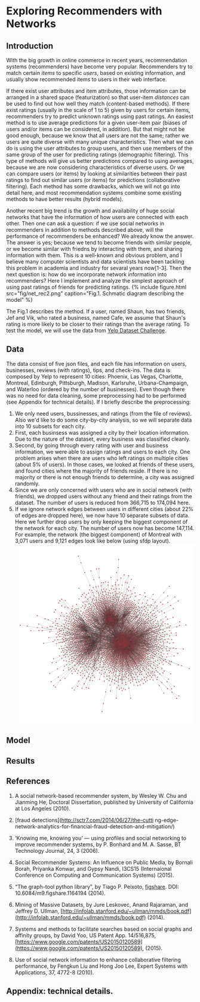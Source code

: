 # Exploring Recommenders with Networks

## Introduction
With the big growth in online commerce in recent years, 
recommendation systems (recommenders) have become very popular.
Recommenders try to match certain *items* to specific *users*, based on
existing information, and usually show recommended items to users
in their web interface.

If there exist user attributes and item attributes, those information 
can be arranged in a shared space (featurization) 
so that user-item *distances* can be used to find out how well they match
(content-based methods).
If there exist ratings (usually in the scale of 1 to 5) given by users for
certain items, recommenders try to predict unknown ratings using past ratings.
An easiest method is to use average predictions for a given user-item pair
(biases of users and/or items can be considered, in addition).
But that might not be good enough, because we know that all users are not the
same; rather we users are quite diverse with many unique characteristics.
Then what we can do is using the user attributes to group
users, and then use members of the same group of the user
for predicting ratings (demographic filtering).
This type of methods will give us better predictions compared to using averages,
because we are now considering characteristics of diverse users.
Or we can compare users (or items) by looking at 
similarities between their past ratings to find out similar users (or
items) for predictions (collaborative filtering).
Each method has some drawbacks, which we will not go into detail here,
and most recommendation systems combine some existing methods to have better
results (hybrid models).

Another recent big trend is the growth and availability of huge social networks that
have the information of how users are connected with each other.
Then one can ask a question: if we use social networks in recommenders in
addition to methods described above, will the performance of recommenders be enhanced?
We already know the answer. The answer is yes; because we tend to become
friends with similar people, or we become similar with friedns by interacting
with them, and sharing information with them.
This is a well-known and obvious problem, and I believe
many computer scientists and data scientists have been tackling this problem
in academia and industry for sevaral years now[1-3]. 
Then the next question is: how do we incorporate network information into
recommenders?
Here I implement
and analyze the simplest approach of using past ratings of friends for predicting ratings.
{% include figure.html src="fig/net_rec2.png" caption="Fig.1. Schmatic diagram
    describing the model" %}
<!--- ![Fig.1](fig/net_rec2.png) --->
The Fig.1 describes the method. If a user, named Shaun, has two friends, Jef
and Vik, who rated a business, named Cafe, we assume that Shaun's rating is
more likely to be closer to their ratings than the average rating.
To test the model, we will use the data from [Yelp Dataset
Challenge](http://www.yelp.com/dataset_challenge).

## Data

The data consist of five json files, and each file has information on
users, businesses, reviews (with ratings), tips, and check-ins.
The data is composed by Yelp to represent 10 cities: 
Phoenix, Las Vegas, Charlotte, Montreal, Edinburgh, Pittsburgh,
Madison, Karlsruhe, Urbana-Champaign, and Waterloo (ordered by the number of
businesses).
Even though there was no need for data cleaning, some preprocessing
had to be performed (see Appendix for technical details).
If I briefly describe the preprocessing:

1. We only need users, bussinesses, and ratings (from the file of reviews).
    Also we'd like to do some city-by-city analysis, so we will separate data
    into 10 subsets for each city.
2. First, each businsess was assigned a city by their location information. Due to the
   nature of the dataset, every business was classified cleanly.
3. Second, by going through every rating with user and business information, we
   were able to assign ratings and users to each city. One problem arises when
   there are users who left ratings on multiple cities (about 5% of users).
   In those cases, we looked at friends of these users, and found cities where
   the majority of friends reside. If there is no majority or there is not enough
    friends to determine, a city was assigned randomly.
4. Since we are only concerned with users who are in social network (with
   friends), we dropped users without any friend and their ratings from the
    dataset. The number of users is reduced from 366,715 to 174,094 here.
5. If we ignore network edges between users in different cities (about 22% of
   edges are dropped here), we now have 10 separate subsets of data. Here
    we further drop users by only keeping the biggest component of the
    network for each city. The number of users now has become 147,114.
    For example, the network (the biggest component) of Montreal with 3,071
    users and 9,121 edges look like below (using sfdp layout). 
![Fig.2](fig/network3b_sfdp.png)

## Model

## Results


## References

1. A social network-based recommender system, by Wesley W. Chu and Jianming He,
   Doctoral Dissertation, published by University of California at Los Angeles (2010).

2.   [fraud detections](http://sctr7.com/2014/06/27/the-cutti
           ng-edge-network-analytics-for-financial-fraud-detection-and-mitigation/)

2. ‘Knowing me, knowing you’ — using profiles and social networking to improve
   recommender systems, by P. Bonhard and M. A. Sasse, BT Technology Journal,
   24, 3 (2006).

3. Social   Recommender Systems: An Influence on Public Media,
    by Bornali Borah, Priyanka Konwar, and Gypsy Nandi,
    I3CS15 (Internaional Conference on Computing and Communication Systems)
            (2015).

4. “The graph-tool python library”, by Tiago P. Peixoto, 
   [figshare](http://figshare.com/articles/graph_tool/1164194). DOI:
   10.6084/m9.figshare.1164194 (2014).

5. Mining of Massive Datasets, by Jure Leskovec, Anand Rajaraman, and Jeffrey D. Ullman, [http://infolab.stanford.edu/~ullman/mmds/book.pdf](http://infolab.stanford.edu/~ullman/mmds/book.pdf) (2014). 

6. Systems and methods to facilitate searches based on social graphs and affinity groups,
  by David Yoo, US Patent App. 14/516,875, 
  [https://www.google.com/patents/US20150120589](https://www.google.com/patents/US20150120589),
  (2015).

7. Use of social network information to enhance collaborative filtering performance,
    by Fengkun Liu and Hong Joo Lee, Expert Systems with Applications, 37,
    4772-8 (2010).

## Appendix: technical details.
